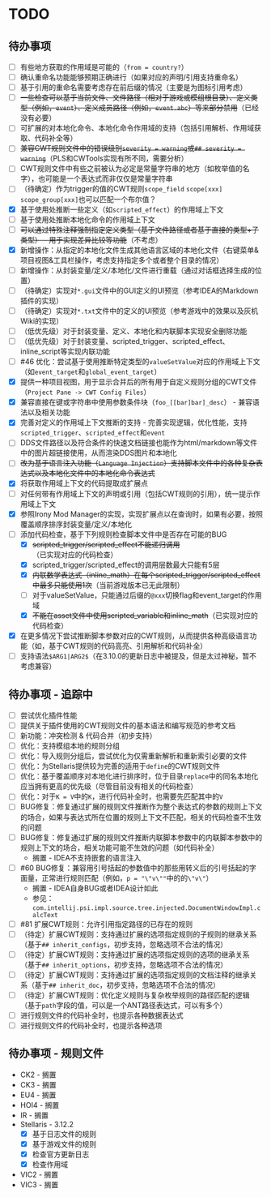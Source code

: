 # TODO

## 待办事项

* [ ] 有些地方获取的作用域是可能的（`from = country?`）
* [ ] 确认重命名功能能够预期正确进行（如果对应的声明/引用支持重命名）
* [ ] 基于引用的重命名需要考虑存在前后缀的情况（主要是为图标引用考虑）
* [ ] ~~一些检查可以基于当前文件、文件路径（相对于游戏或模组根目录）、定义类型（例如，`event`）、定义成员路径（例如，`event.abc`）等来部分禁用~~（已经没有必要）
* [ ] 可扩展的对本地化命令、本地化命令作用域的支持（包括引用解析、作用域获取、代码补全等）
* [ ] ~~兼容CWT规则文件中的错误级别`severity = warning`或`## severity = warning`~~（PLS和CWTools实现有所不同，需要分析）
* [ ] CWT规则文件中有些之前被认为必定是常量字符串的地方（如枚举值的名字），也可能是一个表达式而非仅仅是常量字符串
* [ ] （待确定）作为trigger的值的CWT规则`scope_field` `scope[xxx]` `scope_group[xxx]`也可以匹配一个布尔值？
* [X] 基于使用处推断一些定义（如`scripted_effect`）的作用域上下文
* [ ] 基于使用处推断本地化命令的作用域上下文
* [ ] ~~可以通过特殊注释强制指定定义类型（基于文件路径或者基于直接的类型+子类型） - 用于实现差异比较等功能~~（不考虑）
* [X] 新增操作：从指定的本地化文件生成其他语言区域的本地化文件（右键菜单&项目视图&工具栏操作，考虑支持指定多个或者整个目录的情况）
* [ ] 新增操作：从封装变量/定义/本地化/文件进行重载（通过对话框选择生成的位置）
* [ ] （待确定）实现对`*.gui`文件中的GUI定义的UI预览（参考IDEA的Markdown插件的实现）
* [ ] （待确定）实现对`*.txt`文件中的定义的UI预览（参考游戏中的效果以及灰机Wiki的实现）
* [ ] （低优先级）对于封装变量、定义、本地化和内联脚本实现安全删除功能
* [ ] （低优先级）对于封装变量、scripted_trigger、scripted_effect、inline_script等实现内联功能
* [ ] #46 优化：尝试基于使用推断特定类型的`valueSetValue`对应的作用域上下文（如`event_target`和`global_event_target`）
* [X] 提供一种项目视图，用于显示合并后的所有用于自定义规则分组的CWT文件（`Project Pane -> CWT Config Files`）
* [X] 兼容直接在键或字符串中使用参数条件块（`foo_[[bar]bar]_desc`） - 兼容语法以及相关功能
* [X] 完善对定义的作用域上下文推断的支持 - 完善实现逻辑，优化性能，支持`scripted_trigger`、`scripted_effect`和`event`
* [ ] DDS文件路径以及符合条件的快速文档链接也能作为html/markdown等文件中的图片超链接使用，从而渲染DDS图片和本地化
* [ ] ~~改为基于语言注入功能（`Language Injection`）支持脚本文件中的各种复杂表达式以及本地化文件中的本地化命令表达式~~
* [X] 将获取作用域上下文的代码提取成扩展点
* [ ] 对任何带有作用域上下文的声明或引用（包括CWT规则的引用），统一提示作用域上下文
* [X] 参照Irony Mod Manager的实现，实现扩展点以在查询时，如果有必要，按照覆盖顺序排序封装变量/定义/本地化
* [ ] 添加代码检查，基于下列规则检查脚本文件中是否存在可能的BUG
  * [X] ~~scripted_trigger/scripted_effect不能递归调用~~（已实现对应的代码检查）
  * [X] scripted_trigger/scripted_effect的调用层数最大只能有5层
  * [X] ~~内联数学表达式（inline_math）在每个scripted_trigger/scripted_effect中最多只能使用1次~~（当前游戏版本已无此限制）
  * [ ] 对于valueSetValue，只能通过后缀的`@xxx`切换flag和event_target的作用域
  * [X] ~~不能在asset文件中使用scripted_variable和inline_math~~（已实现对应的代码检查）
* [X] 在更多情况下尝试推断脚本参数对应的CWT规则，从而提供各种高级语言功能（如，基于CWT规则的代码高亮、引用解析和代码补全）
* [ ] 支持语法`$ARG1|ARG2$`（在3.10.0的更新日志中被提及，但是太过神秘，暂不考虑兼容）

## 待办事项 - 追踪中

* [ ] 尝试优化插件性能
* [ ] 提供关于插件使用的CWT规则文件的基本语法和编写规范的参考文档
* [ ] 新功能：冲突检测 & 代码合并（初步支持）
* [ ] 优化：支持模组本地的规则分组
* [ ] 优化：导入规则分组后，尝试优化为仅需重新解析和重新索引必要的文件
* [ ] 优化：为Stellaris提供较为完善的适用于`define`的CWT规则文件
* [ ] 优化：基于覆盖顺序对本地化进行排序时，位于目录`replace`中的同名本地化应当拥有更高的优先级（尽管目前没有相关的代码检查）
* [ ] 优化：对于`K = V`中的`K`，进行代码补全时，也需要先匹配其中的`V`
* [ ] BUG修复：修复通过扩展的规则文件推断作为整个表达式的参数的规则上下文的场合，如果与表达式所在位置的规则上下文不匹配，相关的代码检查不生效的问题
* [ ] BUG修复：修复通过扩展的规则文件推断内联脚本参数中的内联脚本参数中的规则上下文的场合，相关功能可能不生效的问题（如代码补全）
  * 搁置 - IDEA不支持嵌套的语言注入
* [ ] #60 BUG修复：兼容用引号括起的参数值中的那些用转义后的引号括起的字面量，正常进行规则匹配（例如，`p = "\"v\""`中的的`\"v\"`）
  * 搁置 - IDEA自身BUG或者IDEA设计如此
  * 参见：`com.intellij.psi.impl.source.tree.injected.DocumentWindowImpl.calcText`
* [ ] #81 扩展CWT规则：允许引用指定路径的已存在的规则
* [ ] （待定）扩展CWT规则：支持通过扩展的选项指定规则的子规则的继承关系（基于`## inherit_configs`，初步支持，忽略选项不合法的情况）
* [ ] （待定）扩展CWT规则：支持通过扩展的选项指定规则的选项的继承关系（基于`## inherit_options`，初步支持，忽略选项不合法的情况）
* [ ] （待定）扩展CWT规则：支持通过扩展的选项指定规则的文档注释的继承关系（基于`## inherit_doc`，初步支持，忽略选项不合法的情况）
* [ ] （待定）扩展CWT规则：优化定义规则与复杂枚举规则的路径匹配的逻辑（基于`path`字段的值，可以是一个ANT路径表达式，可以有多个）
* [ ] 进行规则文件的代码补全时，也提示各种数据表达式
* [ ] 进行规则文件的代码补全时，也提示各种选项

## 待办事项 - 规则文件

* CK2 - 搁置
* CK3 - 搁置
* EU4 - 搁置
* HOI4 - 搁置
* IR - 搁置
* Stellaris - 3.12.2
  * [X] 基于日志文件的规则
  * [X] 基于游戏文件的规则
  * [X] 检查官方更新日志
  * [X] 检查作用域
* VIC2 - 搁置
* VIC3 - 搁置

